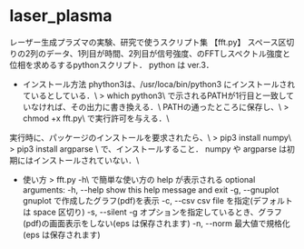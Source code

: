 # laser_plasma
レーザー生成プラズマの実験、研究で使うスクリプト集
【fft.py】
スペース区切りの2列のデータ、1列目が時間、2列目が信号強度、のFFTしスペクトル強度と位相を求めるするpythonスクリプト．
python は ver.3．

* インストール方法
phython3は、/usr/loca/bin/python3 にインストールされているとしている．\\
 \> which python3\\
で示されるPATHが1行目と一致していなければ、その出力に書き換える．\\
PATHの通ったところに保存し、\\
 \> chmod +x fft.py\\
で実行許可を与える．\\

実行時に、パッケージのインストールを要求されたら、\\
 \> pip3 install numpy\\
 \> pip3 install argparse \\
で、インストールすること． numpy や argparse は初期にはインストールされていない．\\

* 使い方
 \> fft.py -h\\
で簡単な使い方の help が表示される
optional arguments:
  -h, --help     show this help message and exit
  -g, --gnuplot  gnuplot で作成したグラフ(pdf)を表示
  -c, --csv      csv file を指定(デフォルトは space 区切り)
  -s, --silent   -g オプションを指定しているとき、グラフ(pdf)の画面表示をしない(eps は保存されます)
  -n, --norm     最大値で規格化(eps は保存されます)
  
